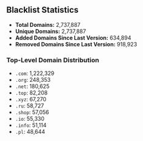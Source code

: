 ## Blacklist Statistics

- **Total Domains:** 2,737,887
- **Unique Domains:** 2,737,887
- **Added Domains Since Last Version:** 634,894
- **Removed Domains Since Last Version:** 918,923

### Top-Level Domain Distribution

-  `.com`: 1,222,329
-  `.org`: 248,353
-  `.net`: 180,625
-  `.top`: 82,208
-  `.xyz`: 67,270
-  `.ru`: 58,727
-  `.shop`: 57,056
-  `.io`: 55,330
-  `.info`: 51,114
-  `.pl`: 48,644
